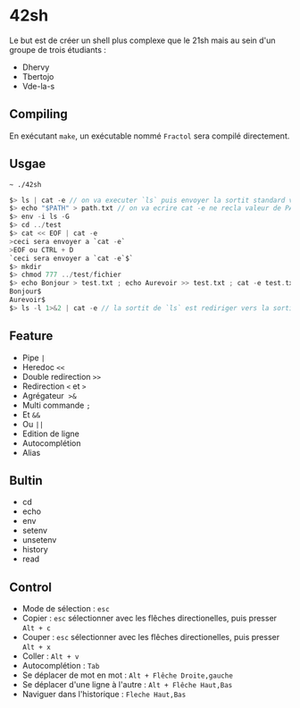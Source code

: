 # 42sh

Le but est de créer un shell plus complexe que le 21sh mais au sein d'un groupe de trois étudiants :

* Dhervy
* Tbertojo
* Vde-la-s

## Compiling

En exécutant `make`, un exécutable nommé `Fractol` sera compilé directement.

## Usgae

`~ ./42sh`

```c
$> ls | cat -e // on va executer `ls` puis envoyer la sortit standard vers l'entrée stendard de `cat -e`
$> echo "$PATH" > path.txt // on va ecrire cat -e ne recla valeur de PATH dans path.txt
$> env -i ls -G
$> cd ../test
$> cat << EOF | cat -e
>ceci sera envoyer a `cat -e`
>EOF ou CTRL + D
`ceci sera envoyer a `cat -e`$`
$> mkdir
$> chmod 777 ../test/fichier
$> echo Bonjour > test.txt ; echo Aurevoir >> test.txt ; cat -e test.txt
Bonjour$
Aurevoir$
$> ls -l 1>&2 | cat -e // la sortit de `ls` est rediriger vers la sortit d'erreur, le `pipe` lui recupere la sortit stendard qui est vide donc `cat -e` ne recupere aucune entrée
```
## Feature

* Pipe `|`
* Heredoc `<<`
* Double redirection `>>`
* Redirection `<` et `>`
* Agrégateur  `>&`
* Multi commande `;`
* Et `&&`
* Ou `||`
* Edition de ligne
* Autocomplétion
* Alias

## Bultin

* cd
* echo
* env
* setenv
* unsetenv
* history
* read

## Control

* Mode de sélection : `esc`
* Copier : `esc` sélectionner avec les flêches directionelles, puis presser `Alt + c`
* Couper : `esc` sélectionner avec les flêches directionelles, puis presser `Alt + x`
* Coller : `Alt + v`
* Autocomplétion : `Tab`
* Se déplacer de mot en mot : `Alt + Flêche Droite,gauche`
* Se déplacer d'une ligne à l'autre : `Alt + Flêche Haut,Bas`
* Naviguer dans l'historique : `Fleche Haut,Bas`
